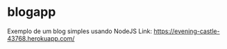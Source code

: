 # blogapp
Exemplo de um blog simples usando NodeJS
Link:
https://evening-castle-43768.herokuapp.com/
